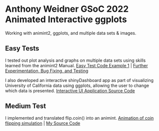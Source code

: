 # Anthony Weidner GSoC 2022 Animated Interactive ggplots
Working with animint2, ggplots, and multiple data sets & images.

## Easy Tests
I tested out plot analysis and graphs on multiple data sets using skills learned from the animint2 Manual.
[Easy Test Code Example 1](https://github.com/AnthonyWeidner/rstats-gsoc2022-animint2-ggplots/blob/main/Easy%20Tests.Rmd) | [Further Experimentation, Bug Fixing, and Testing](https://github.com/AnthonyWeidner/rstats-gsoc2022-animint2-ggplots/tree/main/Easy%20Tests%20and%20Further%20Testing) 

I also developed an interactive shinyDashboard app as part of visualizing University of California data using ggplots, allowing the user to change which data is presented. [Interactive UI Application Source Code](https://github.com/AnthonyWeidner/rstats-gsoc2022-animint2-ggplots/blob/main/Interactive%20UI%20Program.Rmd)

## Medium Test
I implemented and translated flip.coin() into an animint. [Animation of coin flipping simulation](http://bl.ocks.org/AnthonyWeidner/raw/1b5acc50d6c8a70dc8dc037338593efe/) | [My Source Code](https://github.com/AnthonyWeidner/rstats-gsoc2022-animint2-ggplots/blob/main/Medium%20Test%20flip.coin()%20implementation%20.Rmd)
